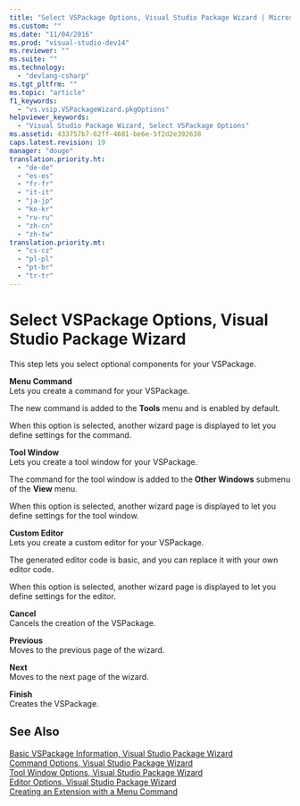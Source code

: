 ```yaml
---
title: "Select VSPackage Options, Visual Studio Package Wizard | Microsoft Docs"
ms.custom: ""
ms.date: "11/04/2016"
ms.prod: "visual-studio-dev14"
ms.reviewer: ""
ms.suite: ""
ms.technology: 
  - "devlang-csharp"
ms.tgt_pltfrm: ""
ms.topic: "article"
f1_keywords: 
  - "vs.vsip.VSPackageWizard.pkgOptions"
helpviewer_keywords: 
  - "Visual Studio Package Wizard, Select VSPackage Options"
ms.assetid: 433757b7-62ff-4681-be6e-5f2d2e392638
caps.latest.revision: 19
manager: "douge"
translation.priority.ht: 
  - "de-de"
  - "es-es"
  - "fr-fr"
  - "it-it"
  - "ja-jp"
  - "ko-kr"
  - "ru-ru"
  - "zh-cn"
  - "zh-tw"
translation.priority.mt: 
  - "cs-cz"
  - "pl-pl"
  - "pt-br"
  - "tr-tr"
---
```

# Select VSPackage Options, Visual Studio Package Wizard
This step lets you select optional components for your VSPackage.  
  
 **Menu Command**  
 Lets you create a command for your VSPackage.  
  
 The new command is added to the **Tools** menu and is enabled by default.  
  
 When this option is selected, another wizard page is displayed to let you define settings for the command.  
  
 **Tool Window**  
 Lets you create a tool window for your VSPackage.  
  
 The command for the tool window is added to the **Other Windows** submenu of the **View** menu.  
  
 When this option is selected, another wizard page is displayed to let you define settings for the tool window.  
  
 **Custom Editor**  
 Lets you create a custom editor for your VSPackage.  
  
 The generated editor code is basic, and you can replace it with your own editor code.  
  
 When this option is selected, another wizard page is displayed to let you define settings for the editor.  
  
 **Cancel**  
 Cancels the creation of the VSPackage.  
  
 **Previous**  
 Moves to the previous page of the wizard.  
  
 **Next**  
 Moves to the next page of the wizard.  
  
 **Finish**  
 Creates the VSPackage.  
  
## See Also  
 [Basic VSPackage Information, Visual Studio Package Wizard](../misc/basic-vspackage-information-visual-studio-package-wizard.md)   
 [Command Options, Visual Studio Package Wizard](../misc/command-options-visual-studio-package-wizard.md)   
 [Tool Window Options, Visual Studio Package Wizard](../misc/tool-window-options-visual-studio-package-wizard.md)   
 [Editor Options, Visual Studio Package Wizard](../misc/editor-options-visual-studio-package-wizard.md)   
 [Creating an Extension with a Menu Command](../extensibility/creating-an-extension-with-a-menu-command.md)